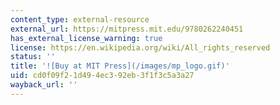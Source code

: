 ```yaml
---
content_type: external-resource
external_url: https://mitpress.mit.edu/9780262240451
has_external_license_warning: true
license: https://en.wikipedia.org/wiki/All_rights_reserved
status: ''
title: '![Buy at MIT Press](/images/mp_logo.gif)'
uid: cd0f09f2-1d49-4ec3-92eb-3f1f3c5a3a27
wayback_url: ''
---
```

